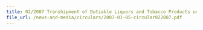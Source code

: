 ```yaml
---
title: 02/2007 Transhipment of Dutiable Liquors and Tobacco Products under "through" Bills of Lading within same FTZ
file_url: /news-and-media/circulars/2007-01-05-circular022007.pdf
---
```

